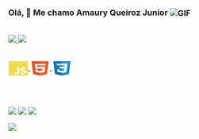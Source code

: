 ### Olá, 👋 Me chamo Amaury Queiroz Junior <img align="center" alt="GIF" src="https://octocat-generator-assets.githubusercontent.com/my-octocat-1616643553808.png" width="100px"/><a href="https://github.com/atqjunior">
  
<br>
  <img height="180em" src="https://github-readme-stats.vercel.app/api?username=atqjunior&show_icons=true&include_all_commits=true&count_private=true&theme=slateorange&icon_color=#268bd2&title_color=#268bd2&custom_title=Amaury Junior GitHub Stats"/>
  <img height="180em" src="https://github-readme-stats.vercel.app/api/top-langs/?username=atqjunior&layout=compact&theme=slateorange&icon_color=#268bd2&title_color=#268bd2&custom_title=Most Used Languages"/>
<div>
<br>
<div style="display: inline_block"><br>
  <img align="center" alt="atqjunior-Js" height="30" width="40" src="https://raw.githubusercontent.com/devicons/devicon/master/icons/javascript/javascript-plain.svg">
  <img align="center" alt="atqjunior-HTML" height="30" width="40" src="https://raw.githubusercontent.com/devicons/devicon/master/icons/html5/html5-original.svg">
  <img align="center" alt="atqjunior-CSS" height="30" width="40" src="https://raw.githubusercontent.com/devicons/devicon/master/icons/css3/css3-original.svg">
</div>

  <br>
  
  ##

  <br>

  <div>
  	<a href = "mailto: amaury.tqj@gmail.com"><img src="https://img.shields.io/badge/-Gmail-%23EA4335?style=for-the-badge&logo=gmail&logoColor=white" target="_blank"></a>
    <a href="https://www.linkedin.com/in/atqjunior" target="_blank"><img src="https://img.shields.io/badge/-LinkedIn-%230077B5?style=for-the-badge&logo=linkedin&logoColor=white" target="_blank"></a>
    <a href="https://instagram.com/atqjunior" target="_blank"><img src="https://img.shields.io/badge/-Instagram-%23E4405F?style=for-the-badge&logo=instagram&logoColor=white" target="_blank"></a>
</div>

<p><img src="https://komarev.com/ghpvc/?username=atqjunior&label=PROFILE+VIEWS"/></p>

<!--
**atqjunior/atqjunior** is a ✨ _special_ ✨ repository because its `README.md` (this file) appears on your GitHub profile.

Here are some ideas to get you started:

- 🔭 I’m currently working on ...
- 🌱 I’m currently learning ...
- 👯 I’m looking to collaborate on ...
- 🤔 I’m looking for help with ...
- 💬 Ask me about ...
- 📫 How to reach me: ...
- 😄 Pronouns: ...
- ⚡ Fun fact: ...
-->
